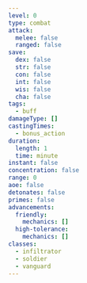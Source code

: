 ```yaml
---
level: 0
type: combat
attack:
  melee: false
  ranged: false
save:
  dex: false
  str: false
  con: false
  int: false
  wis: false
  cha: false
tags:
  - buff
damageType: []
castingTimes:
  - bonus_action
duration:
  length: 1
  time: minute
instant: false
concentration: false
range: 0
aoe: false
detonates: false
primes: false
advancements:
  friendly:
    mechanics: []
  high-tolerance:
    mechanics: []
classes:
  - infiltrator
  - soldier
  - vanguard
---
```

